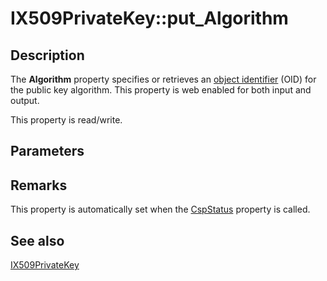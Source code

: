 # IX509PrivateKey::put_Algorithm

## Description

The **Algorithm** property specifies or retrieves an [object identifier](https://learn.microsoft.com/windows/desktop/SecGloss/o-gly) (OID) for the public key algorithm. This property is web enabled for both input and output.

This property is read/write.

## Parameters

## Remarks

This property is automatically set when the [CspStatus](https://learn.microsoft.com/windows/desktop/api/certenroll/nf-certenroll-ix509privatekey-get_cspstatus) property is called.

## See also

[IX509PrivateKey](https://learn.microsoft.com/windows/desktop/api/certenroll/nn-certenroll-ix509privatekey)